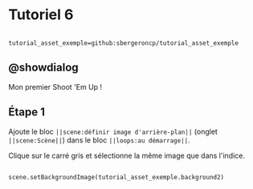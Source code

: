 # Tutoriel 6

```package

tutorial_asset_exemple=github:sbergeroncp/tutorial_asset_exemple

```

## @showdialog

Mon premier Shoot 'Em Up !

## Étape 1

Ajoute le bloc ``||scene:définir image d'arrière-plan||`` (onglet ``||scene:Scène||``) dans le bloc ``||loops:au démarrage||``.

Clique sur le carré gris et sélectionne la même image que dans l'indice.

```blocks

scene.setBackgroundImage(tutorial_asset_exemple.background2)

```



